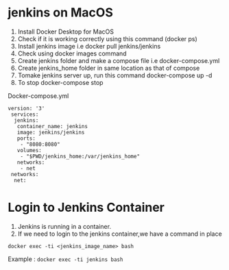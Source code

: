 # jenkins on MacOS

1) Install Docker Desktop for MacOS 
2) Check if it is working correctly using this command (docker ps)
3) Install jenkins image i.e docker pull jenkins/jenkins
4) Check using docker images command
5) Create jenkins folder and make a compose file i.e docker-compose.yml
6) Create jenkins_home folder in same location as that of compose
7) Tomake jenkins server up, run this command docker-compose up -d
8) To stop docker-compose stop


Docker-compose.yml

```
version: '3'
 services: 
  jenkins: 
   container_name: jenkins
   image: jenkins/jenkins
   ports:
    - "8080:8080"
   volumes:
    - "$PWD/jenkins_home:/var/jenkins_home"
   networks:
    - net
 networks:
  net: 
```


# Login to Jenkins Container

1) Jenkins is running in a container.
2) If we need to login to the jenkins container,we have a command in place 

`docker exec -ti <jenkins_image_name> bash`

Example : `docker exec -ti jenkins bash`
